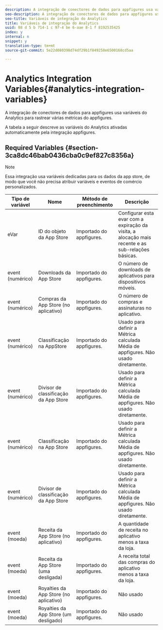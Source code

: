 ```yaml
---
description: A integração de conectores de dados para appfigures usa variáveis do Analytics para rastrear várias métricas do appfigures.
seo-description: A integração de conectores de dados para appfigures usa variáveis do Analytics para rastrear várias métricas do appfigures.
seo-title: Variáveis de integração do Analytics
title: Variáveis de integração do Analytics
uuid: 08 d 5 b 714-1 c 97-4 be 6-aae 8-1 f 8192535425
index: y
internal: n
snippet: y
translation-type: tm+mt
source-git-commit: 5e22d080398d74df29b1f849258e6500168cd5aa

---
```



# Analytics Integration Variables{#analytics-integration-variables}

A integração de conectores de dados para appfigures usa variáveis do Analytics para rastrear várias métricas do appfigures.

A tabela a seguir descreve as variáveis do Analytics ativadas automaticamente pela integração appfigures.

## Required Variables {#section-3ca8dc46bab0436cba0c9ef827c8356a}

>[!NOTE]
>
>Essa integração usa variáveis dedicadas para os dados da app store, de modo que você não precisa atribuir variáveis e eventos de comércio personalizados.

| Tipo de variável | Nome | Método de preenchimento | Descrição |
|---|---|---|---|
| eVar | ID do objeto da App Store | Importado do appfigures. | Configurar esta evar com a expiração da visita, a alocação mais recente e as sub-relações básicas. |
| event (numérico) | Downloads da App Store | Importado do appfigures. | O número de downloads de aplicativos para dispositivos móveis. |
| event (numérico) | Compras da App Store (no aplicativo) | Importado do appfigures. | O número de compras e assinaturas no aplicativo. |
| event (numérico) | Classificação na AppStore | Importado do appfigures. | Usado para definir a Métrica calculada Média de appfigures. Não usado diretamente. |
| event (numérico) | Divisor de classificação da App Store | Importado do appfigures. | Usado para definir a Métrica calculada Média de appfigures. Não usado diretamente. |
| event (numérico) | Classificação na App Store | Importado do appfigures. | Usado para definir a Métrica calculada Média de appfigures. Não usado diretamente. |
| event (numérico) | Divisor de classificação da App Store | Importado do appfigures. | Usado para definir a Métrica calculada Média de appfigures. Não usado diretamente. |
| event (moeda) | Receita da App Store (no aplicativo) | Importado do appfigures. | A quantidade de receita no aplicativo menos a taxa da loja. |
| event (moeda) | Receita da App Store (uma desligada) | Importado do appfigures. | A receita total das compras do aplicativo menos a taxa da loja. |
| event (moeda) | Royalties da App Store (no aplicativo) | Importado do appfigures. | Não usado |
| event (moeda) | Royalties da App Store (um desligado) | Importado do appfigures. | Não usado |

